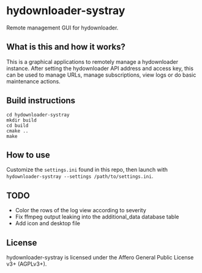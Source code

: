 # hydownloader-systray

Remote management GUI for hydownloader.

## What is this and how it works?

This is a graphical applications to remotely manage a hydownloader instance.
After setting the hydownloader API address and access key, this can be used to manage URLs, manage subscriptions,
view logs or do basic maintenance actions.

## Build instructions

```
cd hydownloader-systray
mkdir build
cd build
cmake ..
make
```

## How to use

Customize the `settings.ini` found in this repo, then launch with `hydownloader-systray --settings /path/to/settings.ini`.

## TODO

* Color the rows of the log view according to severity
* Fix ffmpeg output leaking into the additional_data database table
* Add icon and desktop file

## License

hydownloader-systray is licensed under the Affero General Public License v3+ (AGPLv3+).
